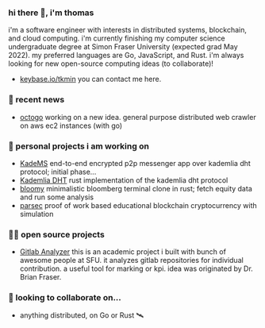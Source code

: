 ### hi there 👋, i'm thomas

i'm a software engineer with interests in distributed systems, blockchain, and cloud computing. i'm currently finishing my computer science undergraduate degree at Simon Fraser University (expected grad May 2022). my preferred languages are Go, JavaScript, and Rust. i'm always looking for new open-source computing ideas (to collaborate)!
 
 - [keybase.io/tkmin](https://keybase.io/tkmin) you can contact me here.

### 💬 recent news

 - [octogo](https://github.com/quarterblue/octogo) working on a new idea. general purpose distributed web crawler on aws ec2 instances (with go)

### 🔭 personal projects i am working on

 - [KadeMS](https://github.com/quarterblue/kadems) end-to-end encrypted p2p messenger app over kademlia dht protocol; initial phase...
 - [Kademlia DHT](https://github.com/quarterblue/kademlia-dht) rust implementation of the kademlia dht protocol
 - [bloomy](https://github.com/quarterblue/bloomy) minimalistic bloomberg terminal clone in rust; fetch equity data and run some analysis
 - [parsec](https://github.com/quarterblue/parsec) proof of work based educational blockchain cryptocurrency with simulation

### 👨‍🚀 open source projects

 - [Gitlab Analyzer](https://github.com/gitlab-analyzer/gitlabanalyzer) this is an academic project i built with bunch of awesome people at SFU. it analyzes gitlab repositories for individual contribution. a useful tool for marking or kpi. idea was originated by Dr. Brian Fraser. 

### 👯 looking to collaborate on...
 - anything distributed, on Go or Rust 🛰️

<!--
**quarterblue/quarterblue** is a ✨ _special_ ✨ repository because its `README.md` (this file) appears on your GitHub profile.

Here are some ideas to get you started:

- 🔭 I’m currently working on ...
- 🌱 I’m currently learning ...
- 👯 I’m looking to collaborate on ...
- 🤔 I’m looking for help with ...
- 💬 Ask me about ...
- 📫 How to reach me: ...
- 😄 Pronouns: ...
- ⚡ Fun fact: ...
-->
